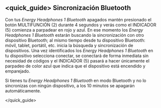 ## <quick_guide> Sincronización Bluetooth

Con tus *Energy Headphones 1 Bluetooth* apagados mantén presionado el botón MULTIFUNCIÓN (2) durante 4 segundos y verás como el INDICADOR (5) comienza a parpadear en rojo y azul. En ese momento los *Energy Headphones 1 Bluetooth* estarán buscando la sincronización con otro dispositivo Bluetooth; al mismo tiempo desde tu dispositivo Bluetooth: móvil, tablet, portátil, etc. inicia la búsqueda y sincronización de dispositivos. Una vez identificados los *Energy Headphones 1 Bluetooth* en tu dispositivo selecciona conectar, se conectará de forma inmediata sin necesidad de códigos y el INDICADOR (5) pasará a hacer únicamente el parpadeo de color azul que indica que el dispositivo está encendido y emparejado.

Si tienes tu *Energy Headphones 1 Bluetooth* en modo Bluetooth y no lo sincronizas con ningún dispositivo, a los 10 minutos se apagarán automáticamente.

</unique> </quick_guide>
